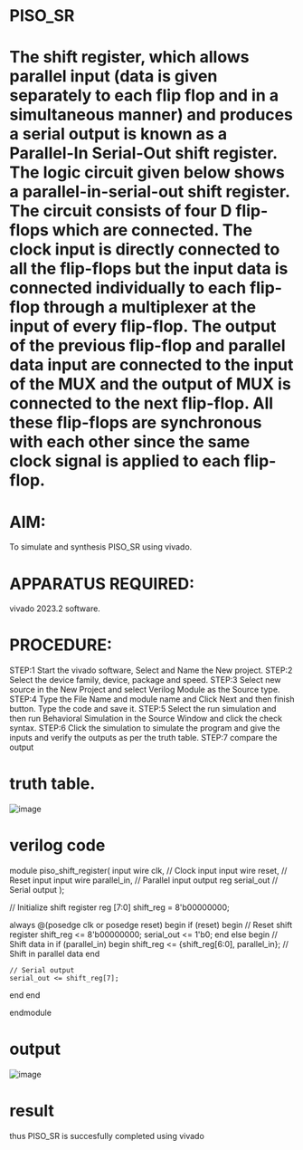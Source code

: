 # PISO_SR
# The shift register, which allows parallel input (data is given separately to each flip flop and in a simultaneous manner) and produces a serial output is known as a Parallel-In Serial-Out shift register. The logic circuit given below shows a parallel-in-serial-out shift register. The circuit consists of four D flip-flops which are connected. The clock input is directly connected to all the flip-flops but the input data is connected individually to each flip-flop through a multiplexer at the input of every flip-flop. The output of the previous flip-flop and parallel data input are connected to the input of the MUX and the output of MUX is connected to the next flip-flop. All these flip-flops are synchronous with each other since the same clock signal is applied to each flip-flop. 
# AIM: 
To simulate and synthesis  PISO_SR using vivado. 
# APPARATUS REQUIRED: 
vivado 2023.2 software. 
# PROCEDURE: 
STEP:1 Start the vivado software, Select and Name the New project. 
STEP:2 Select the device family, device, package and speed. 
STEP:3 Select new source in the New Project and select Verilog Module as the 
Source type. 
STEP:4 Type the File Name and module name and Click Next and then finish 
button. Type the code and save it. 
STEP:5 Select the run simulation and then run Behavioral Simulation in the 
Source Window and click the check syntax. 
STEP:6 Click the simulation to simulate the program and give the inputs and 
verify the outputs as per the truth table. 
STEP:7 compare the output 
# truth table.
![image](https://github.com/RESMIRNAIR/PISO_SR/assets/154305926/f0f2d979-b298-4693-b5c8-8eea850936d4)
# verilog code
module piso_shift_register(
  input wire clk,       // Clock input
  input wire reset,     // Reset input
  input wire parallel_in,  // Parallel input
  output reg serial_out  // Serial output
);

// Initialize shift register
reg [7:0] shift_reg = 8'b00000000;

always @(posedge clk or posedge reset) begin
  if (reset) begin
    // Reset shift register
    shift_reg <= 8'b00000000;
    serial_out <= 1'b0;
  end
  else begin
    // Shift data in
    if (parallel_in) begin
      shift_reg <= {shift_reg[6:0], parallel_in}; // Shift in parallel data
    end
    
    // Serial output
    serial_out <= shift_reg[7];
  end
end

endmodule
# output
![image](https://github.com/Akila56/PISO_SR/assets/164776026/15232c33-669a-40e1-b4b2-2d41a7117cb3)

# result
thus PISO_SR is succesfully completed using vivado
